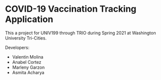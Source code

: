 # COVID-19 Vaccination Tracking Application

This a project for UNIV199 through TRIO during Spring 2021 at Washington University Tri-Cities.

Developers:
- Valentin Molina
- Anabel Cortez
- Marleny Garzon
- Asmita Acharya
